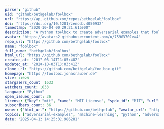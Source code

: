 ```yaml
---
parser: "github"
uid: "github/bethgelab/foolbox"
url: "https://api.github.com/repos/bethgelab/foolbox"
doi: "https://doi.org/10.5281/zenodo.4050932"
timestamp: "2020-10-04 00:29:21.615900"
description: "A Python toolbox to create adversarial examples that fool neural networks in PyTorch, TensorFlow, and JAX"
avatar: "https://avatars2.githubusercontent.com/u/7590370?v=4"
repo_url: "https://github.com/bethgelab/foolbox"
name: "foolbox"
full_name: "bethgelab/foolbox"
html_url: "https://github.com/bethgelab/foolbox"
created_at: "2017-06-14T13:05:48Z"
updated_at: "2020-10-03T13:03:41Z"
clone_url: "https://github.com/bethgelab/foolbox.git"
homepage: "https://foolbox.jonasrauber.de"
size: 11025
stargazers_count: 1633
watchers_count: 1633
language: "Python"
open_issues_count: 36
license: {"key": "mit", "name": "MIT License", "spdx_id": "MIT", "url": "https://api.github.com/licenses/mit", "node_id": "MDc6TGljZW5zZTEz"}
subscribers_count: 36
owner: {"html_url": "https://github.com/bethgelab", "avatar_url": "https://avatars2.githubusercontent.com/u/7590370?v=4", "login": "bethgelab", "type": "Organization"}
topics: ["adversarial-examples", "machine-learning", "python", "adversarial-attacks", "pytorch", "tensorflow", "jax", "keras"]
date: "2025-04-12 14:25:32.986281"
---
```

